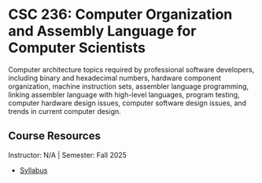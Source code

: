 # CSC 236: Computer Organization and Assembly Language for Computer Scientists
Computer architecture topics required by professional software developers, including binary and hexadecimal numbers, hardware component organization, machine instruction sets, assembler language programming, linking assembler language with high-level languages, program testing, computer hardware design issues, computer software design issues, and trends in current computer design.

## Course Resources
Instructor: N/A | Semester: Fall 2025
* [Syllabus]()
